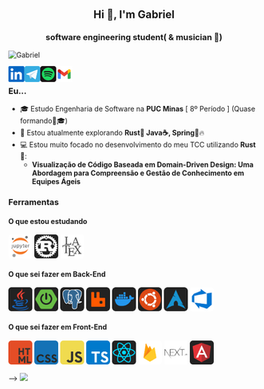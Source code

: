 <h2 align="center">Hi 👋, I'm Gabriel</h2>
<h3 align="center">software engineering student( & musician 🎵)</h3>

<p align="left"> <img src="https://komarev.com/ghpvc/?username=G4BR-13-L&color=1DB954" alt="Gabriel" width="130px"/></p>

<a href="https://www.linkedin.com/in/gabriel-victorc/" target="_blank"><img align="left" src="icons/linkedin.png" alt="gabriel" width="32px" /></a>
  
<a href="https://t.me/G4br1ellp" target="_blank">
  <img align="left" alt="Meu telegram" width="32px" src="icons/telegram.png" />
</a>

<a href="https://open.spotify.com/user/rkl17y9mx2ydrg1a4fdssxhxg" target="_blank"><img align="left" src="icons/spotify.png" alt="gabriel" width="32px" /></a>

<a href="mailto:gabriel.victorc13@gmail.com?" subject="Fala Gabriel!" target="_blank"><img align="left" src="icons/gmail.png" alt="gabriel" width="32px" /></a>

<!--<a href="Gabriel Victor#1900" target="_blank"><img align="left" src="icons/discord.png" alt="gabriel" width="32px" /></a>-->


<br/>


### Eu...
* 🎓 Estudo Engenharia de Software na **PUC Minas** [ 8º Período ] (Quase formando🎉🎓)
* 🔭 Estou atualmente explorando **Rust🦀 Java☕, Spring🍃**🔥
* 💻 Estou muito focado no desenvolvimento do meu TCC utilizando **Rust🦀**: 
  * **Visualização de Código Baseada em Domain-Driven Design: Uma Abordagem para Compreensão e Gestão de Conhecimento em Equipes Ágeis**  


### Ferramentas

#### O que estou estudando

<code><img src="icons/jupyter.png" width="48px" style="border-radius:5px !important;"/></code>
<code><img src="icons/rust.png" width="48px" style="border-radius:5px !important;"/></code>
<code><img src="icons/latex.png" width="48px" style="border-radius:5px !important;"/></code>



#### O que sei fazer em Back-End 

<code><img src="icons/java.png" width="48px" style="border-radius:5px !important;"/></code>
<code><img src="icons/spring.png" width="48px" style="border-radius:5px !important;"/></code>
<code><img src="icons/postgres.png" width="48px" style="border-radius:5px !important;"/></code>
<code><img src="icons/rabbitmq.png" width="48px" style="border-radius:5px !important;"/></code>
<code><img src="icons/docker.png" width="48px" style="border-radius:5px !important;"/></code>
<code><img src="icons/ubuntu.png" width="48px" style="border-radius:5px !important;"/></code>
<code><img src="icons/archlinux.png" width="48px" style="border-radius:5px !important;"/></code>
<code><img src="icons/azure.png" width="48px" style="border-radius:5px !important;"/></code>

#### O que sei fazer em Front-End 
<code><img src="icons/html.png" width="48px" style="border-radius:5px !important;"/></code>
<code><img src="icons/css.png" width="48px" style="border-radius:5px !important;"/></code>
<code><img src="icons/js.png" width="48px" style="border-radius:5px !important;"/></code>
<code><img src="icons/ts.png" width="48px" style="border-radius:5px !important;"/></code>
<code><img src="icons/react.png" width="48px" style="border-radius:5px !important;"/></code>
<code><img src="icons/firebase.png" width="48px" style="border-radius:5px !important;"/></code>
<code><img src="icons/next.png" width="48px" style="border-radius:5px !important;"/></code>
<code><img src="icons/angular.png" width="48px" style="border-radius:5px !important;"/></code>


<!-- #### O que estou estudando

&ensp;<code>
<img src="icons/rust.png" width="48px" style="border-radius:5px !important;"/>
</code>&ensp;
&ensp;<code>
<img src="icons/java.png" width="48px" style="border-radius:5px !important;"/>
</code>&ensp;<code>
<img src="icons/spring.png" width="48px" style="border-radius:5px !important;"/>
</code>&ensp;<code>
<img src="icons/flutter.png" width="48px" style="border-radius:5px !important;"/>
</code>&ensp;<code>
<img src="icons/angular.png" width="48px" style="border-radius:5px !important;"/>
</code>&ensp;


#### O que sei fazer em Front-End 
&ensp;<code>
<img src="icons/html.png" width="48px" style="border-radius:5px !important;"/>
</code>&ensp;
&ensp;<code>
<img src="icons/css.png" width="48px" style="border-radius:5px !important;"/>
</code>&ensp;
&ensp;<code>
<img src="icons/js.png" width="48px" style="border-radius:5px !important;"/>
</code>&ensp;
&ensp;<code>
<img src="icons/ts.png" width="48px" style="border-radius:5px !important;"/>
</code>&ensp;
&ensp;<code>
<img src="icons/react.png" width="48px" style="border-radius:5px !important;"/>
</code>&ensp;
&ensp;<code>
<img src="icons/firebase.png" width="48px" style="border-radius:5px !important;"/>
</code>&ensp;
&ensp;<code>
<img src="icons/next.png" width="48px" style="border-radius:5px !important;"/>
</code>&ensp;
<!--&ensp;<code>
<img src="icons/python.png" width="48px" style="border-radius:5px !important;"/>
</code>--> -->


<img src="https://i.pinimg.com/originals/24/8e/47/248e47a848da59d73bd1b58b34b65a7c.gif"/>
